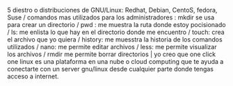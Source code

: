  5 diestro o distribuciones de GNU/Linux: Redhat, Debian, CentoS, fedora, Suse / comandos mas utilizados para los administradores : mkdir se usa para crear un directorio / pwd : me muestra la ruta donde estoy pocisionado / ls: me enlista lo que hay en el directorio donde me encuentro / touch: crea el archivo que yo quiera / history: me muesstra la historia de los comandos utilizados / nano: me permite editar archivos / less: me permite visualizar los archivos / rmdir me permite borrar directorios | yo creo que one click one linux  es una plataforma en una nube o cloud computing que te ayuda a conectarte con un server gnu/linux desde cualquier parte donde tengas acceso a internet.

